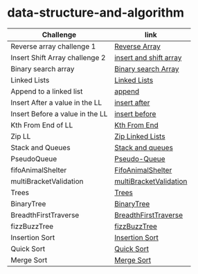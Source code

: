 # data-structure-and-algorithm

| Challenge                       | link                                                                                                               |
| ------------------------------- | ------------------------------------------------------------------------------------------------------------------ |
| Reverse array challenge 1       | [Reverse Array](javascript/arrays/challenges/reverse-array/reverse-arrays.js)                                      |
| Insert Shift Array challenge 2  | [insert and shift array](javascript/arrays/challenges/arrayShift/array-shift.js)                                   |
| Binary search array             | [Binary search Array](javascript/arrays/challenges/arrayBinarySearch/array-binary-search.js)                       |
| Linked Lists                    | [Linked Lists](javascript/linked-lists/linked-lists.js)                                                            |
| Append to a linked list         | [append](javascript/linked-lists/challenges/append/append.js)                                                      |
| Insert After a value in the LL  | [insert after](javascript/linked-lists/challenges/insertAfter/insertAfter.js)                                      |
| Insert Before a value in the LL | [insert before](javascript/linked-lists/challenges/insertBefore/insertBefore.js)                                   |
| Kth From End of LL              | [Kth From End](javascript/linked-lists/challenges/kthFromEnd/kthFromEnd.js)                                        |
| Zip LL                          | [Zip Linked Lists](javascript/linked-lists/challenges/llZip/ll-zip.js)                                             |
| Stack and Queues                | [Stack and queues](javascript/stacksAndQueues/stacks-and-queues.js)                                                |
| PseudoQueue                     | [Pseudo-Queue](javascript/stacksAndQueues/challenges/queueWithStacks/queue-with-stacks.js)                         |
| fifoAnimalShelter               | [FifoAnimalShelter](javascript/stacksAndQueues/challenges/fifoAnimalShelter/animal-shelter.js)                     |
| multiBracketValidation          | [multiBracketValidation](javascript/stacksAndQueues/challenges/multiBracketValidation/multi-bracket-validation.js) |
| Trees                           | [Trees](javascript/tree/tree.js)                                                                                   |
| BinaryTree                      | [BinaryTree](javascript/tree/challenges/BinaryTree/BinaryTree.js)                                                  |
| BreadthFirstTraverse            | [BreadthFirstTraverse](javascript/tree/challenges/BreadthFirstTraverse/breadth-first-traverse.js)                  |
| fizzBuzzTree                    | [fizzBuzzTree](javascript/tree/challenges/fizzBuzzTree/fizz-buzz-tree.js)                                          |
| Insertion Sort                  | [Insertion Sort](javascript/arrays/challenges/InsertionSort/ins-sort.js)                                           |
| Quick Sort                      | [Quick Sort](javascript/arrays/challenges/quickSort/quick-sort.js)                                                 |
| Merge Sort                      | [Merge Sort](javascript/arrays/challenges/mergesort/mergesort.js)                                                  |
